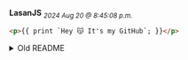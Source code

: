 **LasanJS** <sub>*2024 Aug 20 @ 8:45:08 p.m.*</sub>

```html
<p>{{ print `Hey 😽 It's my GitHub`; }}</p>
```

<details>
    <summary>Old README</summary>

```asm
; I will modify this content after I create and publish my own programming language

section .data                           
    message db "There is nothing for you to see here yet and I will put something on later", 0
    message_length equ $ - message

section .text
    global _start

_start:
    mov rax, 1
    mov rdi, 1
    mov rsi, message
    mov rdx, message_length
    syscall
    
    mov rax, 60
    mov rdi, 0
    syscall
```

</details>

